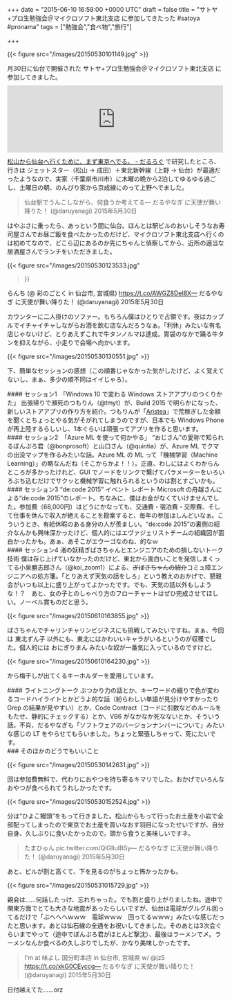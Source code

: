 
+++
date = "2015-06-10 16:59:00 +0000 UTC"
draft = false
title = "サトヤ+プロ生勉強会＠マイクロソフト東北支店 に参加してきたった #satoya #pronama"
tags = ["勉強会","食べ物","旅行"]

+++


{{< figure src="/images/20150530101149.jpg"  >}}

月30日に仙台で開催された サトヤ+プロ生勉強会＠マイクロソフト東北支店 に参加してきました。<iframe src="https://hatenablog-parts.com/embed?url=http%3A%2F%2Fpronama.azurewebsites.net%2F2015%2F05%2F11%2Fsatonama-at-microsoft-tohoku%2F" title="5/30 サトヤ+プロ生勉強会＠マイクロソフト東北支店 開催！ #satoya #pronama" class="embed-card embed-webcard" scrolling="no" frameborder="0" style="display: block; width: 100%; height: 155px; max-width: 500px; margin: 10px 0px;"></iframe><a href="https://blog.daruyanagi.jp/entry/2015/06/02/000335">松山から仙台へ行くために、まず東京へでる。 - だるろぐ</a> で研究したところ、行きは ジェットスター（松山 → 成田）＋東北新幹線（上野 → 仙台）が最適だったようなので、実家（千葉県市川市）に木曜の晩から2泊してゆるゆる過ごし、土曜日の朝、のんびり家から京成線にのって上野へでました。

>仙台駅でうんこしながら、何食うか考えてる— だるやなぎ に天使が舞い降りた！ (@daruyanagi) 2015年5月30日<script async="" src="https://platform.twitter.com/widgets.js" charset="utf-8"></script>

はやぶさに乗ったら、あっという間に仙台。ほんとは駅ビルのおいしそうなお寿司屋さんでお昼ご飯を食べたかったのだけど、マイクロソフト東北支店へ行くのは初めてなので、どこら辺にあるのか先にちゃんと偵察してから、近所の適当な居酒屋さんでランチをいただきました。

{{< figure src="/images/20150530123533.jpg"  

>}}

らんち (@ 彩のごとく in 仙台市, 宮城県) https://t.co/AWGZ8DeI8X— だるやなぎ に天使が舞い降りた！ (@daruyanagi) 2015年5月30日<script async="" src="https://platform.twitter.com/widgets.js" charset="utf-8"></script>

カウンターに二人掛けのソファー。もちろん僕はひとりで占領です。夜はカップルでイチャイチャしながらお酒を飲む店なんだろうなぁ。「利休」みたいな有名店じゃないけど、とりあえずこれで牛タンノルマは達成。胃袋のなかで踊る牛タンを抑えながら、小走りで会場へ向かいます。

{{< figure src="/images/20150530130551.jpg"  >}}

下、簡単なセッションの感想（この順番じゃなかった気がしたけど、よく覚えてないし、まぁ、多少の順不同はイイじゃろ）。

<div class="section">
    #### セッション1　「Windows 10 で変わる Windows ストアアプリのつくりかた」
    出張帰りで瀕死のつもりん（@tmyt）が、Build 2015 で明らかになった、新しいストアアプリの作り方を紹介。つもりんが「<a href="http://apps.microsoft.com/windows/ja-jp/app/aristea/88e09e92-fdc4-4510-96d9-649f20ad8ecf">Aristea</a>」で荒稼ぎした金額を聞くとちょっとやる気がそがれてしまうのですが、日本でも Windows Phone が再上陸するらしいし、1本ぐらいは頑張ってアプリを作ると思います。

</div>
<div class="section">
    #### セッション2　「Azure ML を使って何かやる」
    “おじさん”の愛称で知られるぼんぷろ君（@bonprosoft）と山口さん（@quintia）が、Azure ML でクマの出没マップを作るみたいな話。Azure ML の ML って「機械学習（Machine Learning）」の略なんだね（そこからかよ！！）。正直、わしにはよくわからんところが多かったけれど、GUI でノードをリンクで繋げてパラメーターをいろいろぶち込むだけでサクッと機械学習に触れられるというのは割とすごいかも。

</div>
<div class="section">
    #### セッション3 “de:code 2015” イベント レポート
    Microsoft の舟越さんによる“de:code 2015”のレポート。ちなみに、僕はお金がなくていけませんでした。参加費（68,000円）はどうにかなっても、交通費・宿泊費・交際費、そして仕事を休んで収入が絶えることを勘案すると、毎年の参加はしんどいなぁ。こういうとき、有給休暇のある身分の人が羨ましい。“de:code 2015”の裏側の紹介なんかも興味深かったけど、個人的にはエヴァジェリストチームの組織図が面白かったかも。あぁ、あそこがエウーゴなのね、的なｗ

</div>
<div class="section">
    #### セッション4 渚の妖精ぎばさちゃんとエンジニアのための損しないトーク技術
    僕は存じ上げていなかったのだけど、東北から面白いことを発信しまくってる小泉勝志郎さん（@koi_zoom1）による、<s>ぎばさちゃんの紹介</s>コミュ障エンジニアへの処方箋。「とりあえず天気の話をしろ」という教えのおかげで、懇親会がいつも以上に盛り上がってよかったです。でも、天気の話以外もしような！？　あと、女の子とのしゃべり方のフローチャートはぜひ完成させてほしい。ノーベル賞ものだと思う。

{{< figure src="/images/20150610163855.jpg"  >}}

ばさちゃんでチャリンチャリンビジネスにも挑戦してみたいですね。まぁ、今回は 東北ずん子 以外にも、東北にはかわいいキャラがいるというのが収穫でした。個人的には おにぎりまん みたいな奴が一番気に入っているのですけど。

{{< figure src="/images/20150610164230.jpg"  >}}

から梅干しが出てくるキーホルダーを愛用しています。

</div>
<div class="section">
    #### ライトニングトーク
    ぶつかり力の話とか、キーワードの綴りで色が変わるコードハイライトとかどうよ的な話（紛らわしい単語が見分けやすかったり Grep の結果が見やすい）とか、Code Contract（コードに引数などのルールをもたせ、静的にチェックする）とか、VB6 がなかなか死なないとか、そういう話。不肖、だるやなぎも「ソフトウェアのバージョンナンバーについて」みたいな感じの LT をやらせてもらいました。ちょっと緊張しちゃって、死にたいです。

</div>
<div class="section">
    ### そのほかのどうでもいいこと
    

{{< figure src="/images/20150530142631.jpg"  >}}

回は参加費無料で、代わりにおやつを持ち寄るキマリでした。おかげでいろんなおやつが食べられてうれしかったです。

{{< figure src="/images/20150530152524.jpg"  >}}

分は“ひよこ饅頭”をもって行きました。松山からもって行ったお土産を小岩で全部配ってしまったので東京でお土産を買いなおす羽目になったせいですが、自分自身、久しぶりに食いたかったので。頭から食うと美味しいですネ。

>たまひゅん pic.twitter.com/QlGIluIBSy— だるやなぎ に天使が舞い降りた！ (@daruyanagi) 2015年5月30日<script async="" src="https://platform.twitter.com/widgets.js" charset="utf-8"></script>

あと、ビルが割と高くて、下を見るのがちょっと怖かったかも。

{{< figure src="/images/20150531015729.jpg"  >}}

親会は……何話したっけ、忘れちゃった。でも割と盛り上がりましたね。途中で関東方面でとても大きな地震があったらしいですが、仙台は電球がグルグル回ってるだけで「ぶへへへｗｗｗ　電球ｗｗｗ　回ってるｗｗｗ」みたいな感じだったと思います。あとは仙石線の全通をお祝いしてきました。そのあとは3次会ぐらいまでやって（途中でぼんぷろ君がほとんど撃沈）、最後はラーメンで〆。ラーメンなんか食べるの久しぶりでしたが、かなり美味しかったです。

>I&#39;m at 味よし 国分町本店 in 仙台市, 宮城県 w/ @jz5 https://t.co/xkG0CEyccg— だるやなぎ に天使が舞い降りた！ (@daruyanagi) 2015年5月30日<script async="" src="https://platform.twitter.com/widgets.js" charset="utf-8"></script>

日付越えてた……orz

</div>

